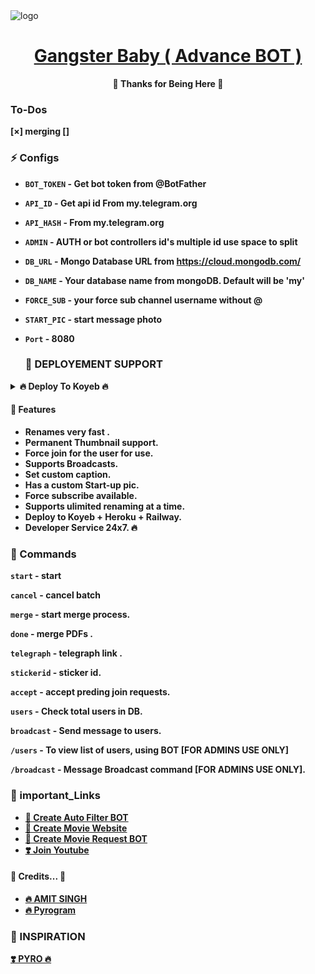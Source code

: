 <img src="https://graph.org/file/ad48ac09b1e6f30d2dae4.jpg" alt="logo" target="/blank">

<h1 align="center">
 <b><a href="https://telegram.me/LazyDeveloper" target="/blank"> Gangster Baby ( Advance BOT ) </a></>
</h1>

<p align="center">🤍 Thanks for Being Here 🤍</p>

### To-Dos
[×] merging
[]
### ⚡️ Configs 
- `BOT_TOKEN`  - Get bot token from @BotFather
- `API_ID` - Get api id From my.telegram.org 
- `API_HASH` - From my.telegram.org 
- `ADMIN` - AUTH or bot controllers id's multiple id use space to split 
- `DB_URL`  - Mongo Database URL from https://cloud.mongodb.com/
- `DB_NAME`  - Your database name from mongoDB. Default will be 'my'
- `FORCE_SUB` - your force sub channel username without @ 
- `START_PIC` - start message photo
- `Port` - 8080


  ### 📶 DEPLOYEMENT SUPPORT

<details><summary>🔥 Deploy To Koyeb 🔥</summary>
<p>
<br>                 
<a target="/blank" href="https://app.koyeb.com/deploy?type=git&repository=github.com/LazyDeveloperr/Gangster-Baby-Renamer-BOT&branch=main&name=lazy-gangster-baby" >
  <img src="https://www.koyeb.com/static/images/deploy/button.svg" alt="Deploy">
</a>
</p>
</details>



#### 🥰 Features
 - Renames very fast .
 - Permanent Thumbnail support.
 - Force join for the user for use.
 - Supports Broadcasts.
 - Set custom caption.
 - Has a custom Start-up pic.
 - Force subscribe available.
 - Supports ulimited renaming at a time.
 - Deploy to Koyeb + Heroku + Railway.
 - Developer Service 24x7. 🔥

### 🚦 Commands
`start` - start

`cancel` - cancel batch

`merge` - start merge process.

`done` - merge PDFs .

`telegraph` - telegraph link .

`stickerid` - sticker id.

`accept` - accept preding join requests.

`users` - Check total users in DB.

`broadcast` - Send message to users.

`/users` - To view list of users, using BOT [FOR ADMINS USE ONLY]

`/broadcast` - Message Broadcast command [FOR ADMINS USE ONLY].


### 🔗 important_Links
- [🤩 Create Auto Filter BOT](https://www.youtube.com/watch?v=jw3e4L1u-Vo&t=22s)
- [🤩 Create Movie Website](https://www.youtube.com/watch?v=h3Uvr15ZPnc)
- [🤩 Create Movie Request BOT](https://www.youtube.com/watch?v=mIEv7MjLj2U&t=38s)
- [❣️ Join Youtube](https://www.youtube.com/channel/UCY-iDra0x2hdd9PdHKcZkRw)


#### 🧡 Credits... 🧡
- [🔥 AMIT SINGH](https://github.com/Ur_Amit_01) 
- [🔥 Pyrogram](https://github.com/pyrogram/pyrogram)


### 🤩 INSPIRATION
<a href="#">
   <p>❣️ PYRO 🔥</p>
</a>
